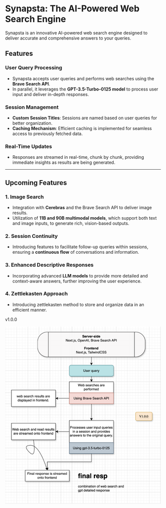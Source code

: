 # Synapsta: The AI-Powered Web Search Engine

Synapsta is an innovative AI-powered web search engine designed to deliver accurate and comprehensive answers to your queries.

## Features

### User Query Processing
- Synapsta accepts user queries and performs web searches using the **Brave Search API**.
- In parallel, it leverages the **GPT-3.5-Turbo-0125 model** to process user input and deliver in-depth responses.

### Session Management
- **Custom Session Titles**: Sessions are named based on user queries for better organization.
- **Caching Mechanism**: Efficient caching is implemented for seamless access to previously fetched data.

### Real-Time Updates
- Responses are streamed in real-time, chunk by chunk, providing immediate insights as results are being generated.

---

## Upcoming Features

### 1. Image Search
- Integration with **Cerebras** and the Brave Search API to deliver image results.
- Utilization of **11B and 90B multimodal models**, which support both text and image inputs, to generate rich, vision-based outputs.

### 2. Session Continuity
- Introducing features to facilitate follow-up queries within sessions, ensuring a **continuous flow** of conversations and information.

### 3. Enhanced Descriptive Responses
- Incorporating advanced **LLM models** to provide more detailed and context-aware answers, further improving the user experience.

### 4. Zettlekasten Approach
- Introducing zettlekasten method to store and organize data in an efficient manner.


v1.0.0

![drawio00](/public/lib/imgs/image.png)
